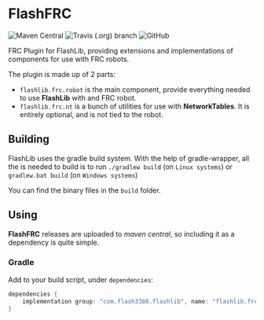 # FlashFRC

![Maven Central](https://img.shields.io/maven-central/v/com.flash3388.flashlib/flashlib-frc)
![Travis (.org) branch](https://img.shields.io/travis/Flash3388/FlashFRC/master)
![GitHub](https://img.shields.io/github/license/Flash3388/FlashFRC)

FRC Plugin for FlashLib, providing extensions and implementations of components
for use with FRC robots. 

The plugin is made up of 2 parts:
- `flashlib.frc.robot` is the main component, provide everything needed to use __FlashLib__ with 
and FRC robot.
- `flashlib.frc.nt` is a bunch of utilities for use with __NetworkTables__. It is entirely optional, and is not tied 
to the robot.

## Building

FlashLib uses the gradle build system. With the help of gradle-wrapper, all the is needed to build is to
run `./gradlew build` (on `Linux systems`) or `gradlew.bat build` (on `Windows systems`)

You can find the binary files in the `build` folder.

## Using

__FlashFRC__ releases are uploaded to _maven central_, so including it as a dependency is quite simple.

### Gradle

Add to your build script, under `dependencies`:

```Groovy
dependencies {
    implementation group: "com.flash3388.flashlib", name: "flashlib.frc.robot", version: "$version"
}
```
